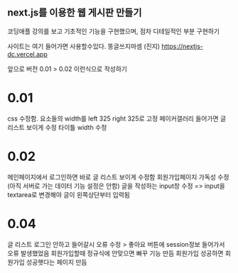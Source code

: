 ## next.js를 이용한 웹 게시판 만들기

코딩애플 강의를 보고 기초적인 기능을 구현했으며, 점차 디테일적인 부분 구현하기

사이트는 여기 들어가면 사용할수있다.
똥글쓰지마셈 (진지)
https://nextjs-dc.vercel.app

앞으로 버전 0.01 > 0.02 이런식으로 작성하기

# 0.01

css 수정함. 요소들의 width를 left 325 right 325로 고정
페이커갤러리 들어가면 글 리스트 보이게 수정
타이틀 width 수정

# 0.02

메인페이지에서 로그인하면 바로 글 리스트 보이게 수정함
회원가입페이지 가독성 수정(아직 서버로 가는 데이터 기능 설정은 안함)
글을 작성하는 input창 수정 => input을 textarea로 변경해야 글이 왼쪽상단부터 입력됨

# 0.04

글 리스트 로그인 안하고 들어갈시 오류 수정 > 좋아요 버튼에 session정보 들어가서 오류 발생했었음
회원가입할때 정규식에 안맞으면 빠꾸 기능 만듬
회원가입 성공하면 회원가입 성공햇다는 페이지 만듬
